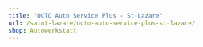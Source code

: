 ```yaml
---
title: "OCTO Auto Service Plus - St-Lazare"
url: /saint-lazare/octo-auto-service-plus-st-lazare/
shop: Autowerkstatt
---
```

